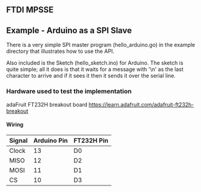 ## FTDI MPSSE

<TODO>


## Example - Arduino as a SPI Slave

There is a very simple SPI master program (hello_arduino.go) in the example directory that illustrates how to use the API.

Also included is the Sketch (hello_sketch.ino) for Arduino. The sketch is quite simple; all it does is that it waits for a message with '\n' as the 
last character to arrive and if it sees it then it sends it over the serial line.

### Hardware used to test the implementation

adaFruit FT232H breakout board
https://learn.adafruit.com/adafruit-ft232h-breakout

#### Wiring

| Signal| Arduino Pin | FT232H Pin |
| ------| ------------| ---------- |
| Clock | 13          | D0         | 
| MISO  | 12          | D2         |
| MOSI  | 11          | D1         |
| CS    | 10          | D3         |
